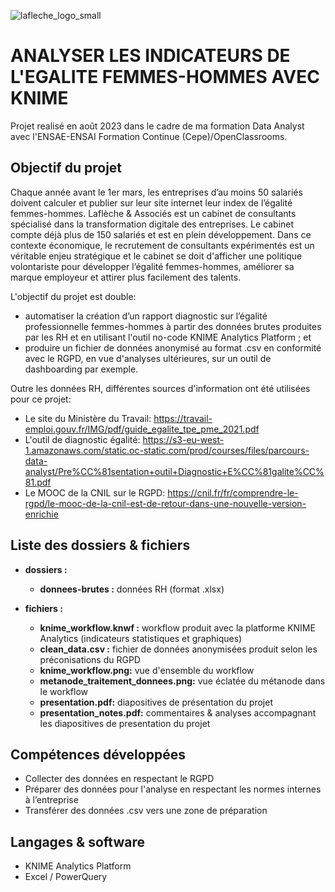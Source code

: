 ![lafleche_logo_small](https://github.com/CelineBoutinon/lafleche-et-associes/assets/143210563/645079d2-0cff-4d27-9b03-b39fae0aa756)



# ANALYSER LES INDICATEURS DE L'EGALITE FEMMES-HOMMES AVEC KNIME

Projet realisé en août 2023 dans le cadre de ma formation Data Analyst avec l'ENSAE-ENSAI Formation Continue (Cepe)/OpenClassrooms.

## Objectif du projet
Chaque année avant le 1er mars, les entreprises d’au moins 50 salariés doivent calculer et publier sur leur site internet leur index de l’égalité femmes-hommes. Laflèche & Associés est un cabinet de consultants spécialisé dans la transformation digitale des entreprises. Le cabinet compte déjà plus de 150 salariés et est en plein développement. Dans ce contexte économique, le recrutement de consultants expérimentés est un véritable enjeu stratégique et le cabinet se doit d'afficher une politique volontariste pour développer l’égalité femmes-hommes, améliorer sa marque employeur et attirer plus facilement des talents.

L'objectif du projet est double:
- automatiser la création d’un rapport diagnostic sur l’égalité professionnelle femmes-hommes à partir des données brutes produites par les RH et en utilisant l'outil no-code KNIME Analytics Platform ; et
- produire un fichier de données anonymisé au format .csv en conformité avec le RGPD, en vue d'analyses ultérieures, sur un outil de dashboarding par exemple.

Outre les données RH, différentes sources d'information ont été utilisées pour ce projet:
- Le site du Ministère du Travail: https://travail-emploi.gouv.fr/IMG/pdf/guide_egalite_tpe_pme_2021.pdf
- L'outil de diagnostic égalité: https://s3-eu-west-1.amazonaws.com/static.oc-static.com/prod/courses/files/parcours-data-analyst/Pre%CC%81sentation+outil+Diagnostic+E%CC%81galite%CC%81.pdf
- Le MOOC de la CNIL sur le RGPD: https://cnil.fr/fr/comprendre-le-rgpd/le-mooc-de-la-cnil-est-de-retour-dans-une-nouvelle-version-enrichie
 

## Liste des dossiers & fichiers

* **dossiers :**
    - **donnees-brutes :** données RH (format .xlsx)

* **fichiers :**
	- **knime_workflow.knwf :** workflow produit avec la platforme KNIME Analytics (indicateurs statistiques et graphiques)
  - **clean_data.csv :** fichier de données anonymisées produit selon les préconisations du RGPD
  - **knime_workflow.png:** vue d'ensemble du workflow
  - **metanode_traitement_donnees.png:** vue éclatée du métanode dans le workflow
  - **presentation.pdf:** diapositives de présentation du projet
  - **presentation_notes.pdf:** commentaires & analyses accompagnant les diapositives de presentation du projet


## Compétences développées
- Collecter des données en respectant le RGPD
- Préparer des données pour l'analyse en respectant les normes internes à l’entreprise
- Transférer des données .csv vers une zone de préparation



## Langages & software

* KNIME Analytics Platform
* Excel / PowerQuery








